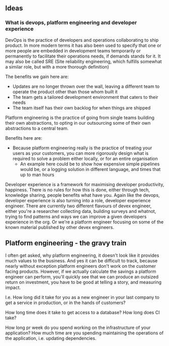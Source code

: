 ## Ideas

###  What is devops, platform engineering and developer experience

DevOps is the practice of developers and operations collaborating to ship product. In more modern terms it has also been used to specify that one or more people are embedded in development teams temporarily or permanently to facilitate their operations needs, if demands stands for it. It may also be called SRE (Site reliability engineering, which fulfills somewhat a similar role, but with a more thorough definition)

The benefits we gain here are:

- Updates are no longer thrown over the wall, leaving a different team to operate the product other than those whom built it
- The team gets a tailored development environment that caters to their needs
- The team itself has their own backlog for when things are shipped

Platform engineering is the practice of going from single teams building their own abstractions, to opting in our outsourcing some of their own abstractions to a central team.

Benefits here are:

- Because platform engineering really is the practice of treating your users as your customers, you can more rigorously design what is required to solve a problem either locally, or for an entire organisation
	- An example here could be to show how expensive simple pipelines would be, or a logging solution in different language, and times that up to man hours

Developer experience is a framework for maximising developer productivity, happiness. There is no rules for how this is done, either through tech, knowledge sharing, people benefits what have you. Again like the devops, developer experience is also turning into a role, developer experience engineer. There are currently two different flavours of devex engineer, either you're a researcher collecting data, building surveys and whatnot, trying to find patterns and ways we can improve a given developers experience in the org. Or we're a platform engineer focusing on some of the known material published by other devex engineers.

## Platform engineering - the gravy train

I often get asked, why platform engineering, it doesn't look like it provides much values to the business. And yes it can be difficult to track, because nearly without exception platform engineers don't work on the customer facing products. However, if we actually calculate the savings a platform engineer can perform, you'll quickly see that we can produce an outsized return on investment, you have to be good at telling a story, and measuring impact.

I.e. How long did it take for you as a new engineer in your last company to get a service in production, or in the hands of customers?

How long time does it take to get access to a database? How long does CI take?

How long pr week do you spend working on the infrastructure of your application? How much time are you spending maintaining the operations of the application, i.e. updating dependencies.
